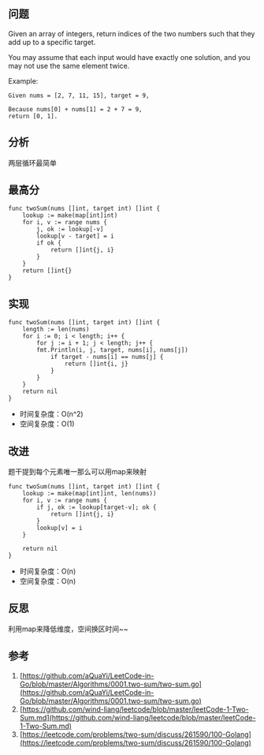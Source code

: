 ## 问题

Given an array of integers, return indices of the two numbers such that they add up to a specific target.

You may assume that each input would have exactly one solution, and you may not use the same element twice.

Example:
```
Given nums = [2, 7, 11, 15], target = 9,

Because nums[0] + nums[1] = 2 + 7 = 9,
return [0, 1].
```

## 分析
两层循环最简单

## 最高分
```golang
func twoSum(nums []int, target int) []int {
    lookup := make(map[int]int)
    for i, v := range nums {
        j, ok := lookup[-v]
        lookup[v - target] = i
        if ok {
            return []int{j, i}
        }
    }
    return []int{}
}
```


## 实现
```golang
func twoSum(nums []int, target int) []int {
	length := len(nums)
	for i := 0; i < length; i++ {
		for j := i + 1; j < length; j++ {
		fmt.Println(i, j, target, nums[i], nums[j])
			if target - nums[i] == nums[j] {
				return []int{i, j}
			}
		}
	}
	return nil
}
```
* 时间复杂度：O(n^2)
* 空间复杂度：O(1)

## 改进
题干提到每个元素唯一那么可以用map来映射
```golang
func twoSum(nums []int, target int) []int {
	lookup := make(map[int]int, len(nums))
	for i, v := range nums {
		if j, ok := lookup[target-v]; ok {
			return []int{j, i}
		}
		lookup[v] = i
	}

	return nil
}
```
* 时间复杂度：O(n)
* 空间复杂度：O(n)

## 反思
利用map来降低维度，空间换区时间~~

## 参考
1. [https://github.com/aQuaYi/LeetCode-in-Go/blob/master/Algorithms/0001.two-sum/two-sum.go](https://github.com/aQuaYi/LeetCode-in-Go/blob/master/Algorithms/0001.two-sum/two-sum.go)
2. [https://github.com/wind-liang/leetcode/blob/master/leetCode-1-Two-Sum.md](https://github.com/wind-liang/leetcode/blob/master/leetCode-1-Two-Sum.md)
3. [https://leetcode.com/problems/two-sum/discuss/261590/100-Golang](https://leetcode.com/problems/two-sum/discuss/261590/100-Golang)
